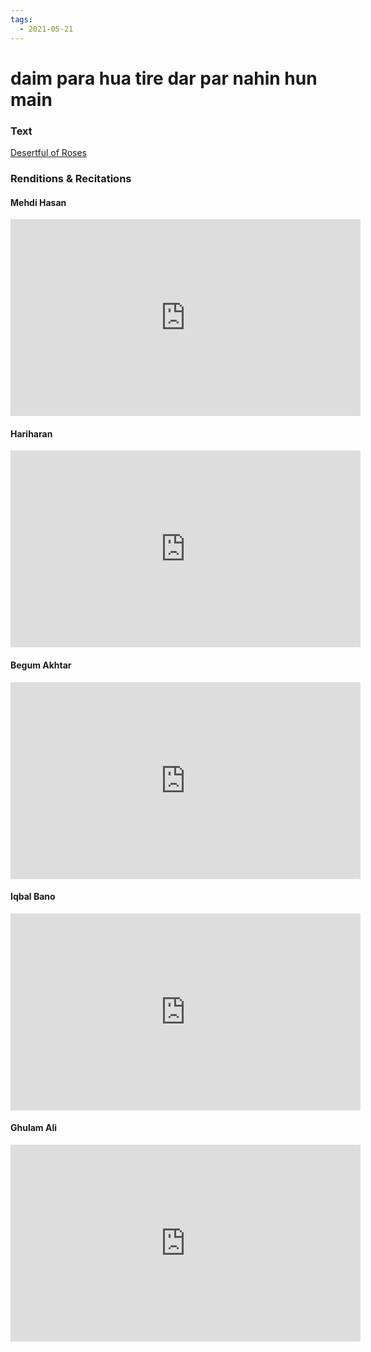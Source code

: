 ```yaml
---
tags:
  - 2021-05-21
---
```

# daim para hua tire dar par nahin hun main

### Text
[Desertful of Roses](http://www.columbia.edu/itc/mealac/pritchett/00ghalib/110/index_110.htm)

### Renditions & Recitations

#### Mehdi Hasan

<iframe width="560" height="315" src="https://www.youtube.com/embed/0lTtncba1iM" title="YouTube video player" frameborder="0" allow="accelerometer; autoplay; clipboard-write; encrypted-media; gyroscope; picture-in-picture" allowfullscreen></iframe>

#### Hariharan

<iframe width="560" height="315" src="https://www.youtube.com/embed/QDoMwOxU6n0" title="YouTube video player" frameborder="0" allow="accelerometer; autoplay; clipboard-write; encrypted-media; gyroscope; picture-in-picture" allowfullscreen></iframe>

#### Begum Akhtar

<iframe width="560" height="315" src="https://www.youtube.com/embed/T0hM_8g5YFU" title="YouTube video player" frameborder="0" allow="accelerometer; autoplay; clipboard-write; encrypted-media; gyroscope; picture-in-picture" allowfullscreen></iframe>

#### Iqbal Bano

<iframe width="560" height="315" src="https://www.youtube.com/embed/_OV_XzZlLe4" title="YouTube video player" frameborder="0" allow="accelerometer; autoplay; clipboard-write; encrypted-media; gyroscope; picture-in-picture" allowfullscreen></iframe>

#### Ghulam Ali

<iframe width="560" height="315" src="https://www.youtube.com/embed/37-XxiYQzq0" title="YouTube video player" frameborder="0" allow="accelerometer; autoplay; clipboard-write; encrypted-media; gyroscope; picture-in-picture" allowfullscreen></iframe>

